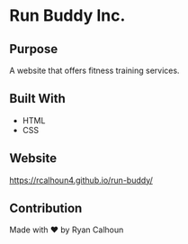 # Run Buddy Inc.

## Purpose
A website that offers fitness training services.

## Built With
* HTML
* CSS

## Website
https://rcalhoun4.github.io/run-buddy/

## Contribution
Made with ❤️ by Ryan Calhoun
